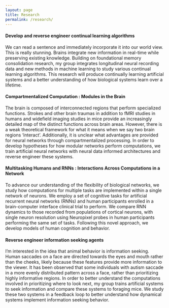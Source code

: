 ```yaml
---
layout: page
title: Research
permalink: /research/
---
```


#### Develop and reverse engineer continual learning algorithms
We can read a sentence and immediately incorporate it into our world view. This is really stunning. Brains integrate new information in real-time while preserving existing knowledge. Building on foundational memory consolidation research, my group integrates longitudinal neural recording data and new methods in machine learning to study various continual learning algorithms. This research will produce continually learning artificial systems and a better understanding of how biological systems learn over a lifetime.

#### Compartmentalized Computation : Modules in the Brain
The brain is composed of interconnected regions that perform specialized functions. Strokes and other brain traumas in addition to fMRI studies in humans and widefield imaging studies in mice provide an increasingly detailed map of the distinct functions across brain areas. However, there is a weak theoretical framework for what it means when we say two brain regions ‘interact’. Additionally, it is unclear what advantages are provided for neural networks through compartmentalized processing. In order to develop hypotheses for how modular networks perform computations, we train artificial neural networks with neural data informed architectures and reverse engineer these systems.

#### Multitasking Humans and RNNs : Interactions Across Computations in a Network
To advance our understanding of the flexibility of biological networks, we study how computations for multiple tasks are implemented within a single network of neurons. We employ a set of cognitive tasks for artificial recurrent neural networks (RNNs) and human participants enrolled in a brain-computer interface clinical trial to perform. We compare RNN dynamics to those recorded from populations of cortical neurons, with single neuron resolution using Neuropixel probes in human participants performing the same set of tasks. Following this novel approach, we develop models of human cognition and behavior.

#### Reverse engineer information seeking agents
I’m interested in the idea that animal behavior is information seeking. Human saccades on a face are directed towards the eyes and mouth rather than the cheeks, likely because these features provide more information to the viewer. It has been observed that some individuals with autism saccade in a more evenly distributed pattern across a face, rather than prioritizing highly informative regions. In order to better understand the computations involved in prioritizing where to look next, my group trains artificial systems to seek information and compare these systems to foraging mice. We study these two systems in a feedback loop to better understand how dynamical systems implement information seeking behavior.
